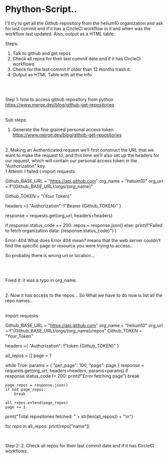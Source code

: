 # Phython-Script..
I'll try to get all the Github repository from the helium10 organization and ask for last commit and if it has a CircleCI workflow in it and when was the workflow last updated. Also, output as a HTML table.


Steps:
1. Talk to github and get repos
2. Check all repos for their last commit date and if it has CircleCI workflows.
3. Check for the last commit if older than 12 months trash it.
4. Output as HTML Table with all the info

<br /> 
<br /> 

Step 1:
how to access github repository from python
https://www.merge.dev/blog/github-get-repositories
<br /> 
<br /> 

Sub steps:
<br /> 
1. Generate the fine grained personal access token
https://www.merge.dev/blog/github-get-repositories
<br /> 
2. Making an Authenticated request
 we’ll first construct the URL that we want to make the request to, and this time we’ll also set up the headers for our request, which will contain our personal access token in the “Authorization” key.

<br /> 
1 Attemt: I failed
(
import requests


Github_BASE_URL = "https://api.github.com"
org_name = "heluim10"
org_url = f"{Github_BASE_URL}/orgs/{org_name}"

Github_TOKEN = "(Your Token)"


headers ={
    "Authorization": f"Bearer {Github_TOKEN}"
}

response = requests.get(org_url, headers=headers)

if response.status_code == 200:
   repos = response.json()
else:
 print(f"Failed to fetch organization data: {response.status_code}")
)
<br /> 

Error: 404
What does Error 404 mean?
means that the web server couldn't find the specific page or resource you were trying to access..

So probably there is wrong url or location... 

<br /> <br /> 

Fixed it: it was a typo in org_name.

<br/>
2.
Now it has access to the repos... So What we have to do now is list all the repo names..

<br/>
<br/>

import requests


Github_BASE_URL = "https://api.github.com"
org_name = "helium10"
org_url = f"{Github_BASE_URL}/orgs/{org_name}/repos"
Github_TOKEN = "Your_Token"


headers ={
    "Authorization": f"token {Github_TOKEN}"
}

all_repos = []
page = 1

while True:
    params = {
        "per_page": 100,
        "page": page
    }
    response = requests.get(org_url, headers=headers, params=params)
    if response.status_code != 200:
        print(f"Error fetching page")
        break

    page_repos = response.json()
    if not page_repos:
        break

    all_repos.extend(page_repos)
    page += 1

print("Total repositories fetched: " + str(len(all_repos)) + "\n")


for repo in all_repos:
    print(repo["name"])

<br/>

Step 2:
2. Check all repos for their last commit date and if it has CircleCI workflows.




